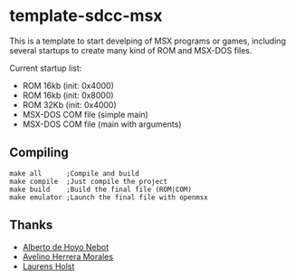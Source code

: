 # template-sdcc-msx
This is a template to start develping of MSX programs or games, including several startups to create many kind of ROM and MSX-DOS files.

Current startup list:
* ROM 16kb (init: 0x4000)
* ROM 16kb (init: 0x8000)
* ROM 32Kb (init: 0x4000)
* MSX-DOS COM file (simple main)
* MSX-DOS COM file (main with arguments)

## Compiling
```
make all      ;Compile and build
make compile  ;Just compile the project
make build    ;Build the final file (ROM|COM)
make emulator ;Launch the final file with openmsx
```
## Thanks
- [Alberto de Hoyo Nebot](http://albertodehoyonebot.blogspot.com.es/p/how-to-create-msx-roms-with-sdcc.html])
- [Avelino Herrera Morales](http://msx.atlantes.org/index_en.html])
- [Laurens Holst](http://map.grauw.nl/)
